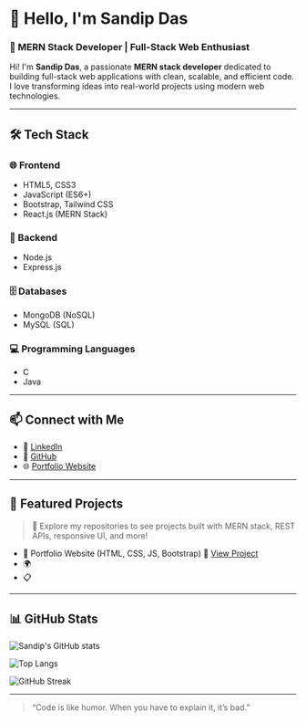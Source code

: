 # 👋 Hello, I'm Sandip Das

### 🚀 MERN Stack Developer | Full-Stack Web Enthusiast

Hi! I'm **Sandip Das**, a passionate **MERN stack developer** dedicated to building full-stack web applications with clean, scalable, and efficient code. I love transforming ideas into real-world projects using modern web technologies.

---

## 🛠️ Tech Stack

### 🌐 Frontend
- HTML5, CSS3  
- JavaScript (ES6+)  
- Bootstrap, Tailwind CSS  
- React.js (MERN Stack)

### 🔧 Backend
- Node.js  
- Express.js  

### 🗄️ Databases
- MongoDB (NoSQL)  
- MySQL (SQL)

### 💻 Programming Languages
- C  
- Java  

---

## 📫 Connect with Me

- 💼 [LinkedIn](https://www.linkedin.com/in/codewithsandip) 
- 🐙 [GitHub](https://github.com/Codewith-Sandip)  
- 🌐 [Portfolio Website]( https://sandipdas.netlify.app) 

---

## 📂 Featured Projects

> 🔨 Explore my repositories to see projects built with MERN stack, REST APIs, responsive UI, and more!

- 🚧 Portfolio Website (HTML, CSS, JS, Bootstrap) 🚀 [View Project](https://github.com/Codewith-Sandip/Portfolio.git) 
- 🌍 
- 📋 

---

## 📊 GitHub Stats

![Sandip's GitHub stats](https://github-readme-stats.vercel.app/api?username=Codewith-Sandip&show_icons=true&theme=radical)

![Top Langs](https://github-readme-stats.vercel.app/api/top-langs/?username=Codewith-Sandip&layout=compact&theme=radical)

![GitHub Streak](https://streak-stats.demolab.com/?user=Codewith-Sandip&theme=dark)

---

> “Code is like humor. When you have to explain it, it’s bad.”

